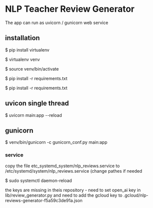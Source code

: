 # NLP Teacher Review Generator

The app can run as uvicorn / gunicorn web service
## installation

$ pip install virtualenv

$ virtualenv venv

$ source venv/bin/activate

$ pip install -r requirements.txt




$ pip install -r requirements.txt



## uvicon single thread
$ uvicorn main:app --reload

## gunicorn
$ venv/bin/gunicorn -c gunicorn_conf.py main:app


### service
copy the file etc_systemd_system/nlp_reviews.service to /etc/systemd/system/nlp_reviews.service
(change pathes if needed

$ sudo systemctl daemon-reload


the keys are missing in theis repository - need to set open_ai key in lib/review_generator.py
and need to add the gcloud key to 
.gcloud/nlp-reviews-generator-f5a59c3de91a.json


